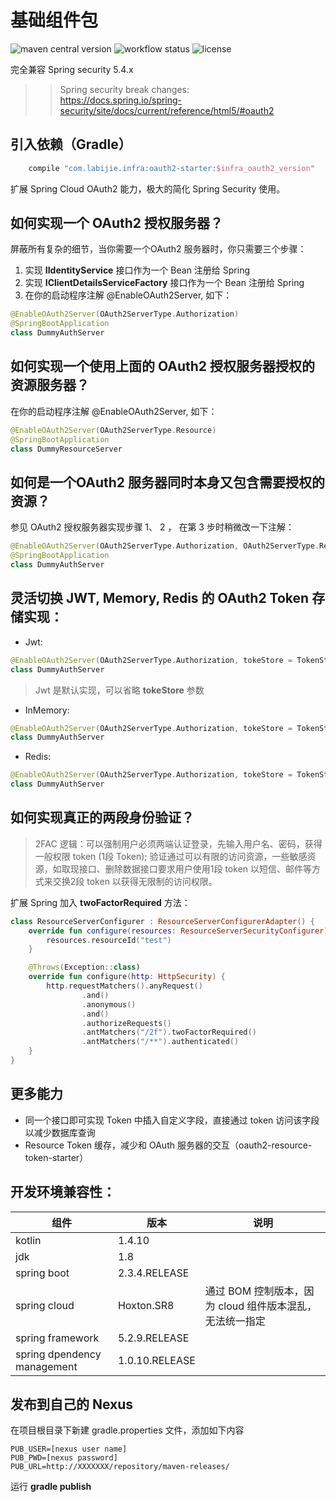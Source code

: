 # 基础组件包

![maven central version](https://img.shields.io/maven-central/v/com.labijie.infra/oauth2-starter?style=flat-square)
![workflow status](https://img.shields.io/github/workflow/status/hongque-pro/infra-oauth2/Gradle%20Build%20And%20Release?label=CI%20publish&style=flat-square)
![license](https://img.shields.io/github/license/hongque-pro/infra-oauth2?style=flat-square)

完全兼容 Spring security 5.4.x

>> Spring security break changes:    
>>  https://docs.spring.io/spring-security/site/docs/current/reference/html5/#oauth2

## 引入依赖（Gradle）

```groovy
    compile "com.labijie.infra:oauth2-starter:$infra_oauth2_version"
```

扩展 Spring Cloud OAuth2 能力，极大的简化 Spring Security 使用。

## 如何实现一个 OAuth2 授权服务器？
屏蔽所有复杂的细节，当你需要一个OAuth2 服务器时，你只需要三个步骤：

1. 实现 **IIdentityService** 接口作为一个 Bean 注册给 Spring
2. 实现 **IClientDetailsServiceFactory** 接口作为一个 Bean 注册给 Spring
3. 在你的启动程序注解 @EnableOAuth2Server, 如下：

```kotlin
@EnableOAuth2Server(OAuth2ServerType.Authorization)
@SpringBootApplication
class DummyAuthServer
```

## 如何实现一个使用上面的 OAuth2 授权服务器授权的资源服务器？
在你的启动程序注解 @EnableOAuth2Server, 如下：
```kotlin
@EnableOAuth2Server(OAuth2ServerType.Resource)
@SpringBootApplication
class DummyResourceServer
```

## 如何是一个OAuth2 服务器同时本身又包含需要授权的资源？
参见 OAuth2 授权服务器实现步骤 1、 2 ， 在第 3 步时稍微改一下注解：

```kotlin
@EnableOAuth2Server(OAuth2ServerType.Authorization, OAuth2ServerType.Resource)
@SpringBootApplication
class DummyAuthServer
```

## 灵活切换 JWT, Memory, Redis 的 OAuth2 Token 存储实现：
- Jwt:
```kotlin
@EnableOAuth2Server(OAuth2ServerType.Authorization, tokeStore = TokenStoreType.Jwt)
class DummyAuthServer
```
> Jwt 是默认实现，可以省略 **tokeStore** 参数
- InMemory:
```kotlin
@EnableOAuth2Server(OAuth2ServerType.Authorization, tokeStore = TokenStoreType.InMemory)
class DummyAuthServer
```
- Redis:
```kotlin
@EnableOAuth2Server(OAuth2ServerType.Authorization, tokeStore = TokenStoreType.Redis)
class DummyAuthServer
```

## 如何实现真正的两段身份验证？

> 2FAC 逻辑：可以强制用户必须两端认证登录，先输入用户名、密码，获得一般权限 token (1段 Token);
> 验证通过可以有限的访问资源，一些敏感资源，如取现接口、删除数据接口要求用户使用1段 token 以短信、邮件等方式来交换2段 token 以获得无限制的访问权限。

扩展 Spring 加入 **twoFactorRequired** 方法：
```kotlin
class ResourceServerConfigurer : ResourceServerConfigurerAdapter() {
    override fun configure(resources: ResourceServerSecurityConfigurer) {
        resources.resourceId("test")
    }

    @Throws(Exception::class)
    override fun configure(http: HttpSecurity) {
        http.requestMatchers().anyRequest()
                .and()
                .anonymous()
                .and()
                .authorizeRequests()
                .antMatchers("/2f").twoFactorRequired()
                .antMatchers("/**").authenticated()
    }
}
```

## 更多能力

- 同一个接口即可实现 Token 中插入自定义字段，直接通过 token 访问该字段以减少数据库查询
- Resource Token 缓存，减少和 OAuth 服务器的交互（oauth2-resource-token-starter）

## 开发环境兼容性：

|组件|版本|说明|
|--------|--------|--------|
|   kotlin    |      1.4.10    |           |
|   jdk    |      1.8   |           |
|   spring boot    |      2.3.4.RELEASE    |           |
|  spring cloud    |      Hoxton.SR8    |   通过 BOM 控制版本，因为 cloud 组件版本混乱，无法统一指定  |
|   spring framework    |      5.2.9.RELEASE   |           |
|   spring dpendency management    |      1.0.10.RELEASE    |           |

## 发布到自己的 Nexus

在项目根目录下新建 gradle.properties 文件，添加如下内容

```text
PUB_USER=[nexus user name]
PUB_PWD=[nexus password]
PUB_URL=http://XXXXXXX/repository/maven-releases/
```
运行  **gradle publish**
